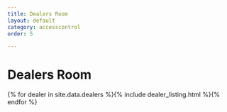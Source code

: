 ```yaml
---
title: Dealers Room
layout: default
category: accesscontrol
order: 5

---
```

# Dealers Room

  
{% for dealer in site.data.dealers %}{% include dealer_listing.html %}{% endfor %}